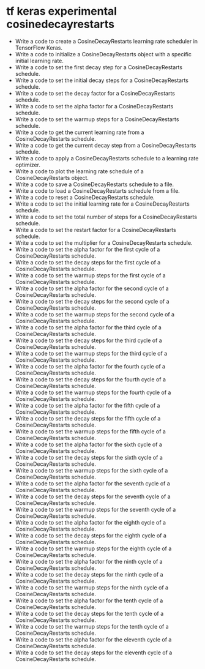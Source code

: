 # tf keras experimental cosinedecayrestarts

- Write a code to create a CosineDecayRestarts learning rate scheduler in TensorFlow Keras.
- Write a code to initialize a CosineDecayRestarts object with a specific initial learning rate.
- Write a code to set the first decay step for a CosineDecayRestarts schedule.
- Write a code to set the initial decay steps for a CosineDecayRestarts schedule.
- Write a code to set the decay factor for a CosineDecayRestarts schedule.
- Write a code to set the alpha factor for a CosineDecayRestarts schedule.
- Write a code to set the warmup steps for a CosineDecayRestarts schedule.
- Write a code to get the current learning rate from a CosineDecayRestarts schedule.
- Write a code to get the current decay step from a CosineDecayRestarts schedule.
- Write a code to apply a CosineDecayRestarts schedule to a learning rate optimizer.
- Write a code to plot the learning rate schedule of a CosineDecayRestarts object.
- Write a code to save a CosineDecayRestarts schedule to a file.
- Write a code to load a CosineDecayRestarts schedule from a file.
- Write a code to reset a CosineDecayRestarts schedule.
- Write a code to set the initial learning rate for a CosineDecayRestarts schedule.
- Write a code to set the total number of steps for a CosineDecayRestarts schedule.
- Write a code to set the restart factor for a CosineDecayRestarts schedule.
- Write a code to set the multiplier for a CosineDecayRestarts schedule.
- Write a code to set the alpha factor for the first cycle of a CosineDecayRestarts schedule.
- Write a code to set the decay steps for the first cycle of a CosineDecayRestarts schedule.
- Write a code to set the warmup steps for the first cycle of a CosineDecayRestarts schedule.
- Write a code to set the alpha factor for the second cycle of a CosineDecayRestarts schedule.
- Write a code to set the decay steps for the second cycle of a CosineDecayRestarts schedule.
- Write a code to set the warmup steps for the second cycle of a CosineDecayRestarts schedule.
- Write a code to set the alpha factor for the third cycle of a CosineDecayRestarts schedule.
- Write a code to set the decay steps for the third cycle of a CosineDecayRestarts schedule.
- Write a code to set the warmup steps for the third cycle of a CosineDecayRestarts schedule.
- Write a code to set the alpha factor for the fourth cycle of a CosineDecayRestarts schedule.
- Write a code to set the decay steps for the fourth cycle of a CosineDecayRestarts schedule.
- Write a code to set the warmup steps for the fourth cycle of a CosineDecayRestarts schedule.
- Write a code to set the alpha factor for the fifth cycle of a CosineDecayRestarts schedule.
- Write a code to set the decay steps for the fifth cycle of a CosineDecayRestarts schedule.
- Write a code to set the warmup steps for the fifth cycle of a CosineDecayRestarts schedule.
- Write a code to set the alpha factor for the sixth cycle of a CosineDecayRestarts schedule.
- Write a code to set the decay steps for the sixth cycle of a CosineDecayRestarts schedule.
- Write a code to set the warmup steps for the sixth cycle of a CosineDecayRestarts schedule.
- Write a code to set the alpha factor for the seventh cycle of a CosineDecayRestarts schedule.
- Write a code to set the decay steps for the seventh cycle of a CosineDecayRestarts schedule.
- Write a code to set the warmup steps for the seventh cycle of a CosineDecayRestarts schedule.
- Write a code to set the alpha factor for the eighth cycle of a CosineDecayRestarts schedule.
- Write a code to set the decay steps for the eighth cycle of a CosineDecayRestarts schedule.
- Write a code to set the warmup steps for the eighth cycle of a CosineDecayRestarts schedule.
- Write a code to set the alpha factor for the ninth cycle of a CosineDecayRestarts schedule.
- Write a code to set the decay steps for the ninth cycle of a CosineDecayRestarts schedule.
- Write a code to set the warmup steps for the ninth cycle of a CosineDecayRestarts schedule.
- Write a code to set the alpha factor for the tenth cycle of a CosineDecayRestarts schedule.
- Write a code to set the decay steps for the tenth cycle of a CosineDecayRestarts schedule.
- Write a code to set the warmup steps for the tenth cycle of a CosineDecayRestarts schedule.
- Write a code to set the alpha factor for the eleventh cycle of a CosineDecayRestarts schedule.
- Write a code to set the decay steps for the eleventh cycle of a CosineDecayRestarts schedule.